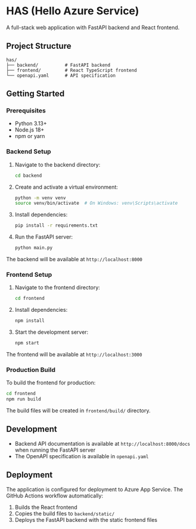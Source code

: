 # HAS (Hello Azure Service)

A full-stack web application with FastAPI backend and React frontend.

## Project Structure

```
has/
├── backend/          # FastAPI backend
├── frontend/         # React TypeScript frontend
└── openapi.yaml      # API specification
```

## Getting Started

### Prerequisites

- Python 3.13+
- Node.js 18+
- npm or yarn

### Backend Setup

1. Navigate to the backend directory:
   ```bash
   cd backend
   ```

2. Create and activate a virtual environment:
   ```bash
   python -m venv venv
   source venv/bin/activate  # On Windows: venv\Scripts\activate
   ```

3. Install dependencies:
   ```bash
   pip install -r requirements.txt
   ```

4. Run the FastAPI server:
   ```bash
   python main.py
   ```

The backend will be available at `http://localhost:8000`

### Frontend Setup

1. Navigate to the frontend directory:
   ```bash
   cd frontend
   ```

2. Install dependencies:
   ```bash
   npm install
   ```

3. Start the development server:
   ```bash
   npm start
   ```

The frontend will be available at `http://localhost:3000`

### Production Build

To build the frontend for production:

```bash
cd frontend
npm run build
```

The build files will be created in `frontend/build/` directory.

## Development

- Backend API documentation is available at `http://localhost:8000/docs` when running the FastAPI server
- The OpenAPI specification is available in `openapi.yaml`

## Deployment

The application is configured for deployment to Azure App Service. The GitHub Actions workflow automatically:

1. Builds the React frontend
2. Copies the build files to `backend/static/`
3. Deploys the FastAPI backend with the static frontend files
